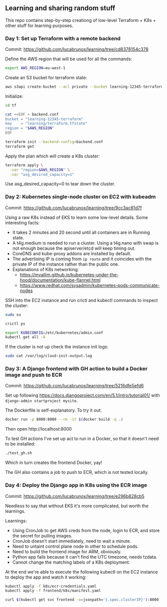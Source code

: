 ## Learning and sharing random stuff

This repo contains step-by-step creationg of low-level Terraform + K8s + other stuff for learning purposes.

### Day 1: Set up Terraform with a remote backend

Commit: https://github.com/lucabrunox/learning/tree/cd8378154c378

Define the AWS region that will be used for all the commands:

```bash
export AWS_REGION=eu-west-1
```

Create an S3 bucket for terraform state:

```bash
aws s3api create-bucket --acl private --bucket learning-12345-terraform --create-bucket-configuration LocationConstraint=$AWS_REGION
```

Initialize:

```bash
cd tf

cat <<EOF > backend.conf
bucket = "learning-12345-terraform"
key    = "learning/terraform.tfstate"
region = "$AWS_REGION"
EOF

terraform init --backend-config=backend.conf
terraform get
```

Apply the plan which will create a K8s cluster:

```bash
terraform apply \
  -var "region=$AWS_REGION" \
  -var "asg_desired_capacity=1"
```

Use asg_desired_capacity=0 to tear down the cluster.

### Day 2: Kubernetes single-node cluster on EC2 with kubeadm

Commit: https://github.com/lucabrunox/learning/tree/9cc3ac81d7f

Using a raw K8s instead of EKS to learn some low-level details. Some interesting facts:

- It takes 2 minutes and 20 second until all containers are in Running state.
- A t4g.medium is needed to run a cluster. Using a t4g.nano with swap is not enough because the apiserver/etcd will keep timing out.
- CoreDNS and kube-proxy addons are installed by default.
- The advertising IP is coming from `ip route` and it coincides with the private IP of the instance rather than the public one.
- Explanations of K8s networking:
  - https://mvallim.github.io/kubernetes-under-the-hood/documentation/kube-flannel.html
  - https://www.redhat.com/sysadmin/kubernetes-pods-communicate-nodes

SSH into the EC2 instance and run crictl and kubectl commands to inspect the cluster:

```bash
sudo su

crictl ps

export KUBECONFIG=/etc/kubernetes/admin.conf
kubectl get all -A
```

If the cluster is not up check the instance init logs:

```bash
sudo cat /var/log/cloud-init-output.log
```

### Day 3: A Django frontend with GH action to build a Docker image and push to ECR

Commit: https://github.com/lucabrunox/learning/tree/5216dfe5efd6

Set up following https://docs.djangoproject.com/en/5.1/intro/tutorial01/ with `django-admin startproject mysite`.

The Dockerfile is self-explanatory. To try it out:

```bash
docker run -p 8000:8000 --rm -it $(docker build -q .)
```

Then open http://localhost:8000

To test GH actions I've set up act to run in a Docker, so that it doesn't need to be installed:

```bash
./test_gh.sh
```

Which in turn creates the frontend Docker, yay!

The GH also contains a job to push to ECR, which is not tested locally.

### Day 4: Deploy the Django app in K8s using the ECR image

Commit: https://github.com/lucabrunox/learning/tree/e296b828cb5

Needless to say that without EKS it's more complicated, but worth the learnings.

Learnings:
- Using CronJob to get AWS creds from the node, login to ECR, and store the secret for pulling images.
- CronJob doesn't start immediately, need to wait a minute.
- Need to untaint control plane node in other to schedule pods.
- Need to build the frontend image for ARM, obviously.
- Python app fails because it can't find the UTC timezone, needs tzdata.
- Cannot change the matching labels of a K8s deployment.

At the end we're able to execute the following kubectl on the EC2 instance to deploy the app and watch it working:

```bash
kubectl apply -f k8s/ecr-credentials.yaml
kubectl apply -f frontend/k8s/manifest.yaml

curl $(kubectl get svc frontend -o=jsonpath='{.spec.clusterIP}'):8000
```
